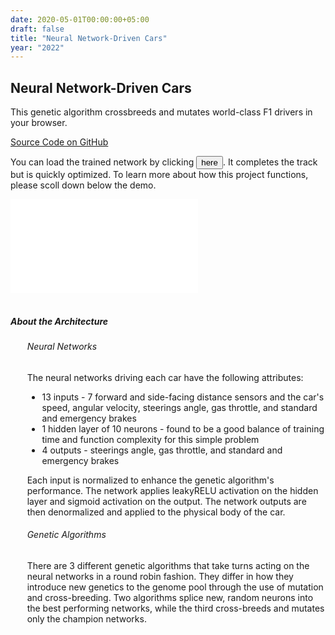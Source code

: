 ```yaml
---
date: 2020-05-01T00:00:00+05:00
draft: false
title: "Neural Network-Driven Cars"
year: "2022"
---
```

## Neural Network-Driven Cars

This genetic algorithm crossbreeds and mutates world-class F1 drivers in your browser.

<a href="https://github.com/jfriedson/neural-network-cars" class="btn btn-primary" target="_blank" rel="noopener noreferrer"><i class="icon-github-line"></i>Source Code on GitHub</a>

You can load the trained network by clicking <button id="pretrained" class="btn btn-frameless" style="cursor: pointer;" title="Load Trained Network">here</button>. It completes the track but is quickly optimized. To learn more about how this project functions, please scoll down below the demo.

<div id="project-iframe-container" class="d-flex justify-content-center flex-nowrap"><iframe src="/projects/neural-network-cars/app" title="Gentic Cars Demo" frameborder="0" scrolling="no"></iframe></div>

<br />
<h5>About the Architecture</h5>
<div style="padding-left: 20pt">
    <h6>Neural Networks</h6>
    <p>The neural networks driving each car have the following attributes:</p>
    <ul>
        <li>13 inputs - 7 forward and side-facing distance sensors and the car's speed, angular velocity, steerings angle, gas throttle, and standard and emergency brakes</li>
        <li>1 hidden layer of 10 neurons - found to be a good balance of training time and function complexity for this simple problem</li>
        <li>4 outputs - steerings angle, gas throttle, and standard and emergency brakes</li>
    </ul>
    <p>
        Each input is normalized to enhance the genetic algorithm's performance.
        The network applies leakyRELU activation on the hidden layer and sigmoid activation on the output.
        The network outputs are then denormalized and applied to the physical body of the car.
    </p>
    <h6>Genetic Algorithms</h6>
    <p>
        There are 3 different genetic algorithms that take turns acting on the neural networks in a round robin fashion. 
        They differ in how they introduce new genetics to the genome pool through the use of mutation and cross-breeding. 
        Two algorithms splice new, random neurons into the best performing networks, while the third cross-breeds and mutates only the champion networks.
    </p>
</div>
